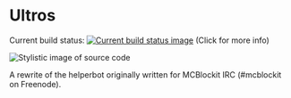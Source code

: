 Ultros
===================

Current build status: [![Current build status image](http://bamboo.gserv.me/plugins/servlet/buildStatusImage/ULTROS-ULTROS)](http://bamboo.gserv.me/browse/ULTROS-ULTROS) (Click for more info)

![Stylistic image of source code](http://i.imgur.com/3jkul51.png)

A rewrite of the helperbot originally written for MCBlockit IRC (#mcblockit on Freenode).
